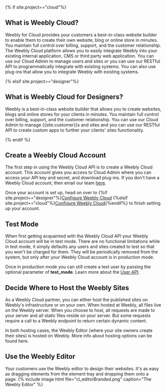 {% if site.project=="cloud"%}
## What is Weebly Cloud?

Weebly for Cloud provides your customers a best-in-class website builder to enable them to create their own website, blog or online store in minutes. You maintain full control over billing, support, and the customer relationship. The Weebly Cloud platform allows you to easily integrate Weebly into your existing internal application, CMS or third party web application. You can use our <a data-container="body" data-toggle="popover" data-content="{{site.data.glossary.Cloud_Admin}}">Cloud Admin</a> to manage users and sites or you can use our RESTful API to programmatically integrate with existing systems. You can also use plug-ins that allow you to integrate Weebly with existing systems.

{% elsif site.project=="designer"%}
## What is Weebly Cloud for Designers?

Weebly is a best-in-class website builder that allows you to create websites, blogs and online stores for your clients in minutes. You maintain full control over billing, support, and the customer relationship. You can use our <a data-container="body" data-toggle="popover" data-content="{{site.data.glossary.Cloud_Admin}}">Cloud Admin</a> to manage {{site.customer}}s and sites and you can use our RESTful API to create custom apps to further your clients' sites functionality.

{% endif %}

## Create a Weebly Cloud Account

The first step in using the Weebly Cloud API is to create a Weebly Cloud account. This account gives you access to Cloud Admin where you can access your API key and secret, and download plug-ins. If you don't have a Weebly Cloud account, then email our team [here](mailto:bd@weebly.com).

Once your account is set up, head on over to {%if site.project=="designer"%}[Configure Weebly Cloud](ds_gs_configure.html) {%elsif site.project=="cloud"%}[Configure Weebly Cloud](cl_gs_configure.html){%endif%} to finish setting up your account.

## Test Mode

When first getting acquainted with the Weebly Cloud API your Weebly Cloud account will be in <a data-container="body" data-toggle="popover" data-content="{{site.data.glossary.test_mode}}">test mode</a>. There are no functional limitations while in test mode, it simply defaults any users and sites created to test so that you won't be charged for them. They will be periodically removed from the system, but only after your Weebly Cloud account is in production mode.

Once in production mode you can still create a test user by passing the optional parameter of **test_mode**. Learn more about the [User API](cl_api_user).

## Decide Where to Host the Weebly Sites

As a Weebly Cloud partner, you can either host the published sites on Weebly's infrastructure or on your own. When hosted at Weebly, all files live on the Weebly server. When you choose to host, all requests are made to your server and all static files reside on your server. But some requests require a call to a Weebly endpoint to return certain dynamic content.

In both hosting cases, the Weebly Editor (where your site owners create their sites) is hosted on Weebly. More info about hosting options can be found here.

## Use the Weebly Editor

Your customers use the <a data-container="body" data-toggle="popover" data-content="{{site.data.glossary.page_editor}}">Weebly editor</a> to design their websites. It's as easy as dragging <a data-container="body" data-toggle="popover" data-content="{{site.data.glossary.element}}">elements</a> from the <a data-container="body" data-toggle="popover" data-content="{{site.data.glossary.element_tray}}">element tray</a> and dropping them onto a page.
{% include image.html file="cl_editorBranded.png" caption="The Weebly Editor" %}
